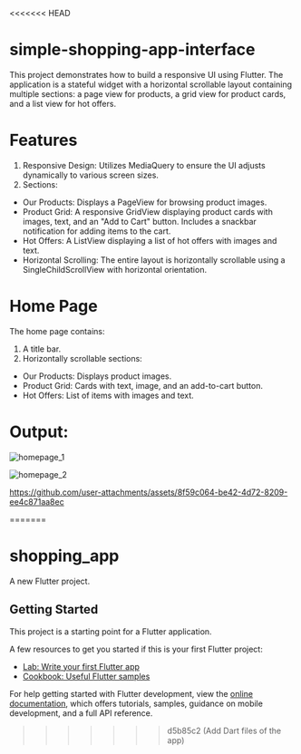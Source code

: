<<<<<<< HEAD
# simple-shopping-app-interface
This project demonstrates how to build a responsive UI using Flutter. The application is a stateful widget with a horizontal scrollable layout containing multiple sections: a page view for products, a grid view for product cards, and a list view for hot offers.
# Features
1. Responsive Design:
Utilizes MediaQuery to ensure the UI adjusts dynamically to various screen sizes.
2. Sections:
- Our Products: Displays a PageView for browsing product images.
- Product Grid: A responsive GridView displaying product cards with images, text, and an "Add to Cart" button. Includes a snackbar notification for adding items to the cart.
- Hot Offers: A ListView displaying a list of hot offers with images and text.
- Horizontal Scrolling: The entire layout is horizontally scrollable using a SingleChildScrollView with horizontal orientation.
# Home Page
The home page contains:
1. A title bar.
2. Horizontally scrollable sections:
- Our Products: Displays product images.
- Product Grid: Cards with text, image, and an add-to-cart button.
- Hot Offers: List of items with images and text.
# Output:


![homepage_1](https://github.com/user-attachments/assets/dfdac41b-e8a5-4d88-b509-9553b318a8b2)


![homepage_2](https://github.com/user-attachments/assets/3c05550b-98be-4ba6-a437-17dc10026d30)


https://github.com/user-attachments/assets/8f59c064-be42-4d72-8209-ee4c871aa8ec



=======
# shopping_app

A new Flutter project.

## Getting Started

This project is a starting point for a Flutter application.

A few resources to get you started if this is your first Flutter project:

- [Lab: Write your first Flutter app](https://docs.flutter.dev/get-started/codelab)
- [Cookbook: Useful Flutter samples](https://docs.flutter.dev/cookbook)

For help getting started with Flutter development, view the
[online documentation](https://docs.flutter.dev/), which offers tutorials,
samples, guidance on mobile development, and a full API reference.
>>>>>>> d5b85c2 (Add Dart files of the app)
